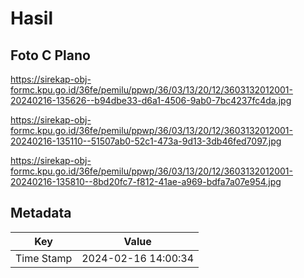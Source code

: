 # Hasil

## Foto C Plano

https://sirekap-obj-formc.kpu.go.id/36fe/pemilu/ppwp/36/03/13/20/12/3603132012001-20240216-135626--b94dbe33-d6a1-4506-9ab0-7bc4237fc4da.jpg

https://sirekap-obj-formc.kpu.go.id/36fe/pemilu/ppwp/36/03/13/20/12/3603132012001-20240216-135110--51507ab0-52c1-473a-9d13-3db46fed7097.jpg

https://sirekap-obj-formc.kpu.go.id/36fe/pemilu/ppwp/36/03/13/20/12/3603132012001-20240216-135810--8bd20fc7-f812-41ae-a969-bdfa7a07e954.jpg


## Metadata

| Key        | Value               |
| ---------- | ------------------- |
| Time Stamp | 2024-02-16 14:00:34 |




